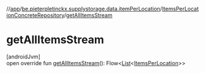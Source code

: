 //[app](../../../index.md)/[be.pieterpletinckx.supplystorage.data.itemPerLocation](../index.md)/[ItemsPerLocationConcreteRepository](index.md)/[getAllItemsStream](get-all-items-stream.md)

# getAllItemsStream

[androidJvm]\
open override fun [getAllItemsStream](get-all-items-stream.md)(): Flow&lt;[List](https://kotlinlang.org/api/latest/jvm/stdlib/kotlin.collections/-list/index.html)&lt;[ItemsPerLocation](../-items-per-location/index.md)&gt;&gt;
